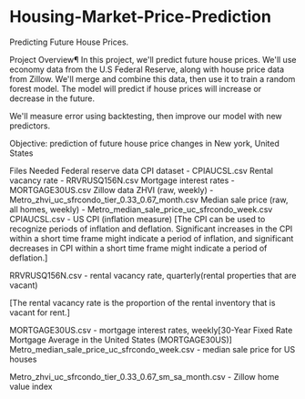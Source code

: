 # Housing-Market-Price-Prediction
Predicting Future House Prices.

Project Overview¶
In this project, we'll predict future house prices. We'll use economy data from the U.S Federal Reserve, along with house price data from Zillow. We'll merge and combine this data, then use it to train a random forest model. The model will predict if house prices will increase or decrease in the future.

We'll measure error using backtesting, then improve our model with new predictors.

Objective: prediction of future house price changes in New york, United States

Files Needed
Federal reserve data
CPI dataset - CPIAUCSL.csv
Rental vacancy rate - RRVRUSQ156N.csv
Mortgage interest rates - MORTGAGE30US.csv
Zillow data
ZHVI (raw, weekly) - Metro_zhvi_uc_sfrcondo_tier_0.33_0.67_month.csv
Median sale price (raw, all homes, weekly) - Metro_median_sale_price_uc_sfrcondo_week.csv
CPIAUCSL.csv - US CPI (inflation measure) [The CPI can be used to recognize periods of inflation and deflation. Significant increases in the CPI within a short time frame might indicate a period of inflation, and significant decreases in CPI within a short time frame might indicate a period of deflation.]

RRVRUSQ156N.csv - rental vacancy rate, quarterly(rental properties that are vacant)

[The rental vacancy rate is the proportion of the rental inventory that is vacant for rent.]

MORTGAGE30US.csv - mortgage interest rates, weekly[30-Year Fixed Rate Mortgage Average in the United States (MORTGAGE30US)]
Metro_median_sale_price_uc_sfrcondo_week.csv - median sale price for US houses

Metro_zhvi_uc_sfrcondo_tier_0.33_0.67_sm_sa_month.csv - Zillow home value index
